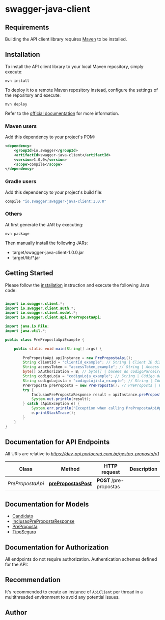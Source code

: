 # swagger-java-client

## Requirements

Building the API client library requires [Maven](https://maven.apache.org/) to be installed.

## Installation

To install the API client library to your local Maven repository, simply execute:

```shell
mvn install
```

To deploy it to a remote Maven repository instead, configure the settings of the repository and execute:

```shell
mvn deploy
```

Refer to the [official documentation](https://maven.apache.org/plugins/maven-deploy-plugin/usage.html) for more information.

### Maven users

Add this dependency to your project's POM:

```xml
<dependency>
    <groupId>io.swagger</groupId>
    <artifactId>swagger-java-client</artifactId>
    <version>1.0.0</version>
    <scope>compile</scope>
</dependency>
```

### Gradle users

Add this dependency to your project's build file:

```groovy
compile "io.swagger:swagger-java-client:1.0.0"
```

### Others

At first generate the JAR by executing:

    mvn package

Then manually install the following JARs:

* target/swagger-java-client-1.0.0.jar
* target/lib/*.jar

## Getting Started

Please follow the [installation](#installation) instruction and execute the following Java code:

```java

import io.swagger.client.*;
import io.swagger.client.auth.*;
import io.swagger.client.model.*;
import io.swagger.client.api.PrePropostaApi;

import java.io.File;
import java.util.*;

public class PrePropostaApiExample {

    public static void main(String[] args) {
        
        PrePropostaApi apiInstance = new PrePropostaApi();
        String clientId = "clientId_example"; // String | Client ID disponibilizado na criação da App.
        String accessToken = "accessToken_example"; // String | Access Token com permissões de acesso.
        byte[] xAuthorization = B; // byte[] | base64 do codigoParceiro:codigoUsuario:senha.
        String codigoLoja = "codigoLoja_example"; // String | Código da loja (Filial). (fixo informada pela financeira).
        String codigoLojista = "codigoLojista_example"; // String | Código do lojista (Rede de loja). (fixo informada pela financeira).
        PreProposta preProposta = new PreProposta(); // PreProposta | Pré-Proposta a ser analisada, cujo resultado, quando aprovada é uma proposta.
        try {
            InclusaoPrePropostaResponse result = apiInstance.prePropostasPost(clientId, accessToken, xAuthorization, codigoLoja, codigoLojista, preProposta);
            System.out.println(result);
        } catch (ApiException e) {
            System.err.println("Exception when calling PrePropostaApi#prePropostasPost");
            e.printStackTrace();
        }
    }
}

```

## Documentation for API Endpoints

All URIs are relative to *https://dev-api.portocred.com.br/gestao-proposta/v1*

Class | Method | HTTP request | Description
------------ | ------------- | ------------- | -------------
*PrePropostaApi* | [**prePropostasPost**](docs/PrePropostaApi.md#prePropostasPost) | **POST** /pre-propostas | 


## Documentation for Models

 - [Candidato](docs/Candidato.md)
 - [InclusaoPrePropostaResponse](docs/InclusaoPrePropostaResponse.md)
 - [PreProposta](docs/PreProposta.md)
 - [TipoSeguro](docs/TipoSeguro.md)


## Documentation for Authorization

All endpoints do not require authorization.
Authentication schemes defined for the API:

## Recommendation

It's recommended to create an instance of `ApiClient` per thread in a multithreaded environment to avoid any potential issues.

## Author



